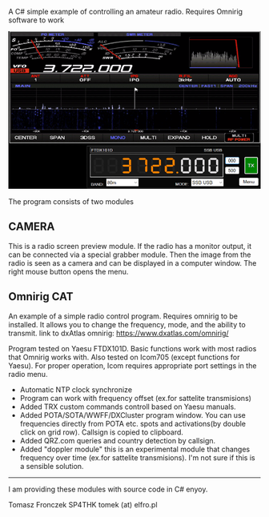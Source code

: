 A C# simple example of controlling an amateur radio.
Requires Omnirig software to work

<img src="Pictures/snapshot1.png" />

The program consists of two modules
<h2> CAMERA </h2>

This is a radio screen preview module.
If the radio has a monitor output, it can be connected via a special grabber module. Then the image from the radio is seen as a camera and can be displayed in a computer window.
The right mouse button opens the menu.

<h2> Omnirig CAT </h2>

An example of a simple radio control program. Requires omnirig to be installed. It allows you to change the frequency, mode, and the ability to transmit.
link to dxAtlas omnirig: https://www.dxatlas.com/omnirig/

Program tested on Yaesu FTDX101D.
Basic functions work with most radios that Omnirig works with.
Also tested on Icom705 (except functions for Yaesu).
For proper operation, Icom requires appropriate port settings in the radio menu.


- Automatic NTP clock synchronize
- Program can work with frequency offset (ex.for sattelite transmisions)
- Added TRX custom commands controll based on Yaesu manuals.
- Added POTA/SOTA/WWFF/DXCluster program window. You can use frequencies directly from POTA etc. spots and activations(by double click on grid row). Callsign is copied to clipboard.
- Added QRZ.com queries and country detection by callsign.
- Added "doppler module" this is an experimental module that changes frequency over time (ex.for sattelite transmisions). I'm not sure if this is a sensible solution.


<hr/>

I am providing these modules with source code in C# enyoy.

Tomasz Fronczek SP4THK  tomek (at) elfro.pl
